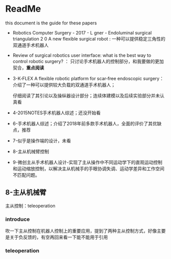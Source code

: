 # ReadMe

this document is the guide for these papers



* Robotics Computer Surgery - 2017 - L gner - Endoluminal surgical triangulation 2 0  A new flexible surgical robot  : 一种可以提供稳定三角性的双通道手术机器人

* Review of surgical robotics user interface: what is the best way to control robotic surgery? ： 只讨论手术机器人的控制部分，和我要做的更加契合，**重点阅读**

* 3-K‐FLEX  A flexible robotic platform for scar‐free endoscopic surgery：介绍了一种可以提供较大负载的双通道手术机器人；

  仔细阅读了其引论以及操纵器设计部分；连续体建模以及后续实验部分并未认真看

* 4-2015NOTES手术机器人综述；还没开始看

* 6-手术机器人综述；介绍了2018年前多款手术机器人，全面的评价了其优缺点，推荐

* 7-似乎是操作端的设计，未看

* 8-主从机械臂控制

* 9-微创主从手术机器人设计-实现了主从操作中不同运动学下的直观运动控制和运动缩放控制，以解决主从机械手的手眼协调失调、运动学差异和工作空间不匹配问题。







## 8-主从机械臂

主从控制：teleoperation

### introduce

吹一下主从控制在机器人控制上的重要应用，提到了两种主从控制方式，好像主要是关于负反馈的，有空再回来看一下能不能用于引用



### teleoperation 





